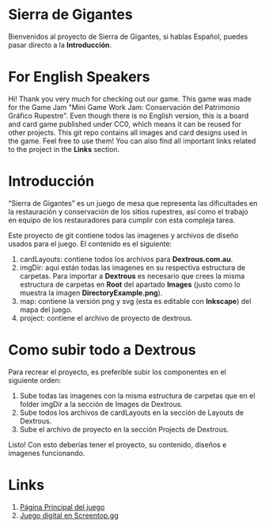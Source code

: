 # Sierra de Gigantes

Bienvenidos al proyecto de Sierra de Gigantes, si hablas Español, puedes pasar directo a la **Introducción**.

# For English Speakers 

Hi! Thank you very much for checking out our game. This game was made for the Game Jam "Mini Game Work Jam: Conservación del Patrimonio Gráfico Rupestre". Even though there is no English version, this is a board and card game published under CC0, which means it can be reused for other projects. This git repo contains all images and card designs used in the game. Feel free to use them! You can also find all important links related to the project in the **Links** section.

# Introducción

“Sierra de Gigantes” es un juego de mesa que representa las dificultades en la restauración y conservación de los sitios rupestres, así como el trabajo en equipo de los restauradores para cumplir con esta compleja tarea.

Este proyecto de git contiene todos las imagenes y archivos de diseño usados para el juego. El contenido es el siguiente:

1. cardLayouts: contiene todos los archivos para **Dextrous.com.au**.
2. imgDir: aqui están todas las imagenes en su respectiva estructura de carpetas. Para importar a **Dextrous** es necesario que crees la misma estructura de carpetas en **Root** del apartado **Images** (justo como lo muestra la imagen **DirectoryExample.png**).
3. map: contiene la versión png y svg (esta es editable con **Inkscape**) del mapa del juego.
4. project: contiene el archivo de proyecto de dextrous. 

# Como subir todo a Dextrous

Para recrear el proyecto, es preferible subir los componentes en el siguiente orden:
1. Sube todas las imagenes con la misma estructura de carpetas que en el folder imgDir a la sección de Images de Dextrous.
2. Sube todos los archivos de cardLayouts en la sección de Layouts de Dextrous.
3. Sube el archivo de proyecto en la sección Projects de Dextrous.

Listo! Con esto deberías tener el proyecto, su contenido, diseños e imagenes funcionando.

# Links

1. [Página Principal del juego](https://hauntedcrow.itch.io/sierra-de-gigantes)
1. [Juego digital en Screentop.gg](https://screentop.gg/@HauntedCrow/Sierra-Gigantes)



